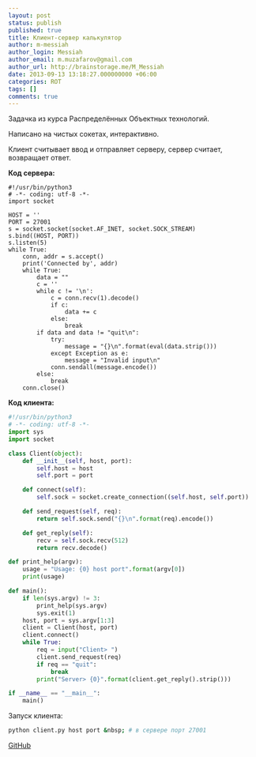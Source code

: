 ```yaml
---
layout: post
status: publish
published: true
title: Клиент-сервер калькулятор
author: m-messiah
author_login: Messiah
author_email: m.muzafarov@gmail.com
author_url: http://brainstorage.me/M_Messiah
date: 2013-09-13 13:18:27.000000000 +06:00
categories: ROT
tags: []
comments: true
---
```

Задачка из курса Распределённых Объектных технологий.

Написано на чистых сокетах, интерактивно.

<!--more-->

Клиент считывает ввод и отправляет серверу, сервер считает, возвращает ответ.

**Код сервера:**

```python3
#!/usr/bin/python3
# -*- coding: utf-8 -*-
import socket

HOST = ''
PORT = 27001
s = socket.socket(socket.AF_INET, socket.SOCK_STREAM)
s.bind((HOST, PORT))
s.listen(5)
while True:
    conn, addr = s.accept()
    print('Connected by', addr)
    while True:
        data = ""
        c = ''
        while c != '\n':
            c = conn.recv(1).decode()
            if c:
                data += c
            else:
                break
        if data and data != "quit\n":
            try:
                message = "{}\n".format(eval(data.strip()))
            except Exception as e:
                message = "Invalid input\n"
            conn.sendall(message.encode())
        else:
            break
    conn.close()
```

**Код клиента:**

```python
#!/usr/bin/python3
# -*- coding: utf-8 -*-
import sys
import socket

class Client(object):
    def __init__(self, host, port):
        self.host = host
        self.port = port

    def connect(self):
        self.sock = socket.create_connection((self.host, self.port))

    def send_request(self, req):
        return self.sock.send("{}\n".format(req).encode())

    def get_reply(self):
        recv = self.sock.recv(512)
        return recv.decode()

def print_help(argv):
    usage = "Usage: {0} host port".format(argv[0])
    print(usage)

def main():
    if len(sys.argv) != 3:
        print_help(sys.argv)
        sys.exit(1)
    host, port = sys.argv[1:3]
    client = Client(host, port)
    client.connect()
    while True:
        req = input("Client> ")
        client.send_request(req)
        if req == "quit":
            break
        print("Server> {0}".format(client.get_reply().strip()))

if __name__ == "__main__":
    main()
```

Запуск клиента:

```bash
python client.py host port &nbsp; # в сервере порт 27001
```


[GitHub](https://github.com/m-muzafarov/ROT/tree/master/Task1)

